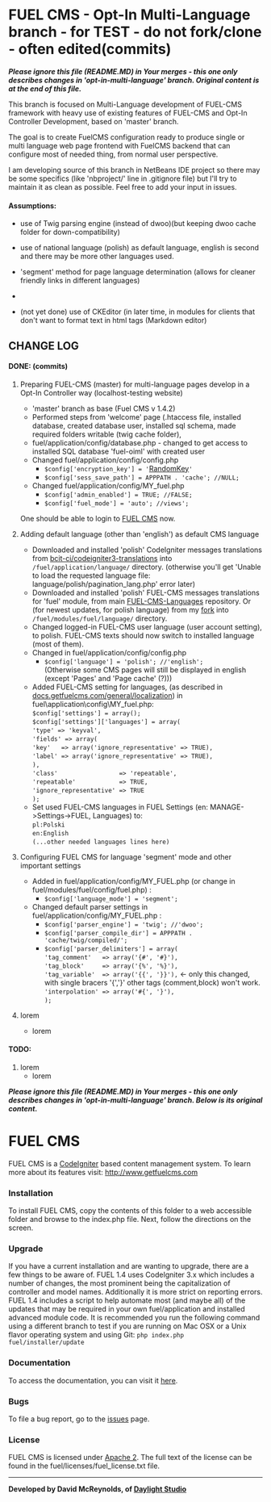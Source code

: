 # FUEL CMS - Opt-In Multi-Language branch - for TEST - do not fork/clone - often edited(commits)
***Please ignore this file (README.MD) in Your merges - this one only describes changes in 'opt-in-multi-language' branch.
Original content is at the end of this file.***

This branch is focused on Multi-Language development of FUEL-CMS framework with heavy use of existing features of FUEL-CMS
and Opt-In Controller Development, based on 'master' branch.

The goal is to create FuelCMS configuration ready to produce single or multi language web page frontend with FuelCMS backend
that can configure most of needed thing, from normal user perspective.

I am developing source of this branch in NetBeans IDE project so there may be some specifics
(like 'nbproject/' line in .gitignore file) but I'll try to maintain it as clean as possible.
Feel free to add your input in issues.

#### Assumptions:

- use of Twig parsing engine (instead of dwoo)(but keeping dwoo cache folder for down-compatibility)
- use of national language (polish) as default language, english is second and there may be more other languages used.
- 'segment' method for page language determination (allows for cleaner friendly links in different languages)
- 
    
- (not yet done) use of CKEditor (in later time, in modules for clients that don't want to format text in html tags (Markdown editor)

## CHANGE LOG

#### DONE: (commits)
1. Preparing FUEL-CMS (master) for multi-language pages develop in a Opt-In Controller way (localhost-testing website)
   - 'master' branch as base (Fuel CMS v 1.4.2)
   - Performed steps from 'welcome' page (.htaccess file, installed database, created database user, installed sql schema,
     made required folders writable (twig cache folder), 
   - fuel/application/config/database.php - changed to get access to installed SQL database 'fuel-oiml' with created user
   - Changed fuel/application/config/config.php
     - `$config['encryption_key'] = '`[RandomKey](https://randomkeygen.com/)`'`
     - `$config['sess_save_path'] = APPPATH . 'cache'; //NULL;`
   - Changed fuel/application/config/MY_fuel.php
     - `$config['admin_enabled'] = TRUE; //FALSE;`
     - `$config['fuel_mode'] = 'auto'; //views';`
     
    One should be able to login to [FUEL CMS](http://localhost/fuel-oiml/fuel) now.

2. Adding default language (other than 'english') as default CMS language
   - Downloaded and installed 'polish' CodeIgniter messages translations
     from [bcit-ci/codeigniter3-translations](https://github.com/bcit-ci/codeigniter3-translations)
     into `/fuel/application/language/` directory.
     (otherwise you'll get 'Unable to load the requested language file: language/polish/pagination_lang.php' error later)
   - Downloaded and installed 'polish' FUEL-CMS messages translations for 'fuel' module,
     from main [FUEL-CMS-Languages](https://github.com/daylightstudio/FUEL-CMS-Languages) repository.
     Or (for newest updates, for polish language) from my [fork](https://github.com/TomZdulski/FUEL-CMS-Languages)
     into `/fuel/modules/fuel/language/` directory.
   - Changed logged-in FUEL-CMS user language (user account setting), to polish. FUEL-CMS texts should now switch to
     installed language (most of them).
   - Changed in fuel/application/config/config.php
     - `$config['language'] = 'polish'; //'english';`<br/>
     (Otherwise some CMS pages will still be displayed in english (except 'Pages' and 'Page cache' (?)))
   - Added FUEL-CMS setting for languages, (as described in [docs.getfuelcms.com/general/localization](http://docs.getfuelcms.com/general/localization))
     in<br/>fuel\application\config\MY_fuel.php:<br/>
     `$config['settings'] = array();`<br/>
     `$config['settings']['languages'] = array(`<br/>
        `'type' => 'keyval',`<br/>
        `'fields' => array(`<br/>
          `'key'   => array('ignore_representative' => TRUE),`<br/>
          `'label' => array('ignore_representative' => TRUE),`<br/>
        `),`<br/>
        `'class'                 => 'repeatable',`<br/>
        `'repeatable'            => TRUE,`<br/>
        `'ignore_representative' => TRUE`<br/>
      `);`<br/>
   - Set used FUEL-CMS languages in FUEL Settings (en: MANAGE->Settings->FUEL, Languages) to:<br/>
     `pl:Polski`<br/>
     `en:English`<br/>
     `(...other needed languages lines here)`

3. Configuring FUEL CMS for language 'segment' mode and other important settings
   - Added in fuel/application/config/MY_FUEL.php (or change in fuel/modules/fuel/config/fuel.php) :
     - `$config['language_mode'] = 'segment';`
   - Changed default parser settings in fuel/application/config/MY_FUEL.php :
     - `$config['parser_engine'] = 'twig'; //'dwoo';`
     - `$config['parser_compile_dir'] = APPPATH . 'cache/twig/compiled/';` 
     - `$config['parser_delimiters'] = array(`<br/>
       `'tag_comment'   => array('{#', '#}'),`<br/>
       `'tag_block'     => array('{%', '%}'),`<br/>
       `'tag_variable'  => array('{{', '}}'),` &lt;- only this changed, with single bracers '{','}' other tags (comment,block) won't work.<br/>
       `'interpolation' => array('#{', '}'),`<br/>
       `);`<br/>

4. lorem
   - lorem

#### TODO:
1. lorem
   - lorem

***Please ignore this file (README.MD) in Your merges - this one only describes changes in 'opt-in-multi-language' branch.
Below is its original content.***

# FUEL CMS
FUEL CMS is a [CodeIgniter](https://codeigniter.com) based content management system. To learn more about its features visit: http://www.getfuelcms.com

### Installation
To install FUEL CMS, copy the contents of this folder to a web accessible folder and browse to the index.php file. Next, follow the directions on the screen. 

### Upgrade
If you have a current installation and are wanting to upgrade, there are a few things to be aware of. FUEL 1.4 uses CodeIgniter 3.x which includes a number of changes, the most prominent being the capitalization of controller and model names. Additionally it is more strict on reporting errors. FUEL 1.4 includes a script to help automate most (and maybe all) of the updates that may be required in your own fuel/application and installed advanced module code. It is recommended you run the following command using a different branch to test if you are running on Mac OSX or a Unix flavor operating system and using Git:
``php index.php fuel/installer/update``

### Documentation
To access the documentation, you can visit it [here](http://docs.getfuelcms.com).

### Bugs
To file a bug report, go to the [issues](http://github.com/daylightstudio/FUEL-CMS/issues) page.

### License
FUEL CMS is licensed under [Apache 2](http://www.apache.org/licenses/LICENSE-2.0.html). The full text of the license can be found in the fuel/licenses/fuel_license.txt file.

___

__Developed by David McReynolds, of [Daylight Studio](http://www.thedaylightstudio.com/)__

